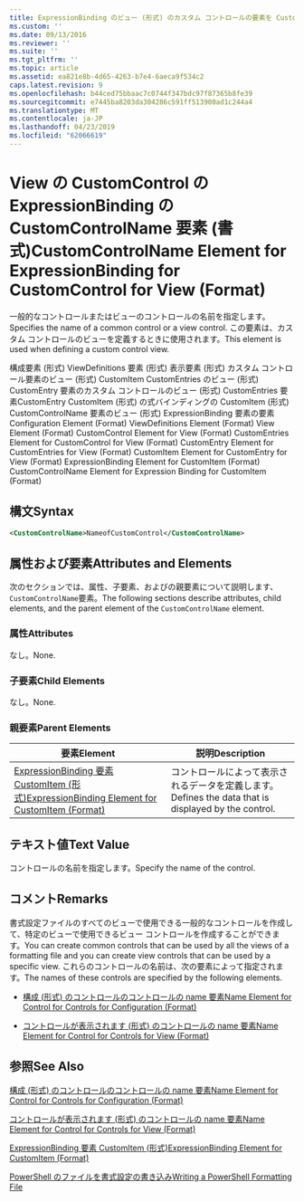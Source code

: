 ```yaml
---
title: ExpressionBinding のビュー (形式) のカスタム コントロールの要素を CustomControlName |Microsoft Docs
ms.custom: ''
ms.date: 09/13/2016
ms.reviewer: ''
ms.suite: ''
ms.tgt_pltfrm: ''
ms.topic: article
ms.assetid: ea821e8b-4d65-4263-b7e4-6aeca9f534c2
caps.latest.revision: 9
ms.openlocfilehash: b44ced75bbaac7c0744f347bdc97f87365b8fe39
ms.sourcegitcommit: e7445ba8203da304286c591ff513900ad1c244a4
ms.translationtype: MT
ms.contentlocale: ja-JP
ms.lasthandoff: 04/23/2019
ms.locfileid: "62066619"
---
```

# <a name="customcontrolname-element-for-expressionbinding-for-customcontrol-for-view-format"></a><span data-ttu-id="f3736-102">View の CustomControl の ExpressionBinding の CustomControlName 要素 (書式)</span><span class="sxs-lookup"><span data-stu-id="f3736-102">CustomControlName Element for ExpressionBinding for CustomControl for View (Format)</span></span>

<span data-ttu-id="f3736-103">一般的なコントロールまたはビューのコントロールの名前を指定します。</span><span class="sxs-lookup"><span data-stu-id="f3736-103">Specifies the name of a common control or a view control.</span></span> <span data-ttu-id="f3736-104">この要素は、カスタム コントロールのビューを定義するときに使用されます。</span><span class="sxs-lookup"><span data-stu-id="f3736-104">This element is used when defining a custom control view.</span></span>

<span data-ttu-id="f3736-105">構成要素 (形式) ViewDefinitions 要素 (形式) 表示要素 (形式) カスタム コントロール要素のビュー (形式) CustomItem CustomEntries のビュー (形式) CustomEntry 要素のカスタム コントロールのビュー (形式) CustomEntries 要素CustomEntry CustomItem (形式) の式バインディングの CustomItem (形式) CustomControlName 要素のビュー (形式) ExpressionBinding 要素の要素</span><span class="sxs-lookup"><span data-stu-id="f3736-105">Configuration Element (Format) ViewDefinitions Element (Format) View Element (Format) CustomControl Element for View (Format) CustomEntries Element for CustomControl for View (Format) CustomEntry Element for CustomEntries for View (Format) CustomItem Element for CustomEntry for View (Format) ExpressionBinding Element for CustomItem (Format) CustomControlName Element for Expression Binding for CustomItem (Format)</span></span>

## <a name="syntax"></a><span data-ttu-id="f3736-106">構文</span><span class="sxs-lookup"><span data-stu-id="f3736-106">Syntax</span></span>

```xml
<CustomControlName>NameofCustomControl</CustomControlName>
```

## <a name="attributes-and-elements"></a><span data-ttu-id="f3736-107">属性および要素</span><span class="sxs-lookup"><span data-stu-id="f3736-107">Attributes and Elements</span></span>

<span data-ttu-id="f3736-108">次のセクションでは、属性、子要素、およびの親要素について説明します、`CustomControlName`要素。</span><span class="sxs-lookup"><span data-stu-id="f3736-108">The following sections describe attributes, child elements, and the parent element of the `CustomControlName` element.</span></span>

### <a name="attributes"></a><span data-ttu-id="f3736-109">属性</span><span class="sxs-lookup"><span data-stu-id="f3736-109">Attributes</span></span>

<span data-ttu-id="f3736-110">なし。</span><span class="sxs-lookup"><span data-stu-id="f3736-110">None.</span></span>

### <a name="child-elements"></a><span data-ttu-id="f3736-111">子要素</span><span class="sxs-lookup"><span data-stu-id="f3736-111">Child Elements</span></span>

<span data-ttu-id="f3736-112">なし。</span><span class="sxs-lookup"><span data-stu-id="f3736-112">None.</span></span>

### <a name="parent-elements"></a><span data-ttu-id="f3736-113">親要素</span><span class="sxs-lookup"><span data-stu-id="f3736-113">Parent Elements</span></span>

|<span data-ttu-id="f3736-114">要素</span><span class="sxs-lookup"><span data-stu-id="f3736-114">Element</span></span>|<span data-ttu-id="f3736-115">説明</span><span class="sxs-lookup"><span data-stu-id="f3736-115">Description</span></span>|
|-------------|-----------------|
|[<span data-ttu-id="f3736-116">ExpressionBinding 要素 CustomItem (形式)</span><span class="sxs-lookup"><span data-stu-id="f3736-116">ExpressionBinding Element for CustomItem (Format)</span></span>](./expressionbinding-element-for-customitem-for-controls-for-configuration-format.md)|<span data-ttu-id="f3736-117">コントロールによって表示されるデータを定義します。</span><span class="sxs-lookup"><span data-stu-id="f3736-117">Defines the data that is displayed by the control.</span></span>|

## <a name="text-value"></a><span data-ttu-id="f3736-118">テキスト値</span><span class="sxs-lookup"><span data-stu-id="f3736-118">Text Value</span></span>

<span data-ttu-id="f3736-119">コントロールの名前を指定します。</span><span class="sxs-lookup"><span data-stu-id="f3736-119">Specify the name of the control.</span></span>

## <a name="remarks"></a><span data-ttu-id="f3736-120">コメント</span><span class="sxs-lookup"><span data-stu-id="f3736-120">Remarks</span></span>

<span data-ttu-id="f3736-121">書式設定ファイルのすべてのビューで使用できる一般的なコントロールを作成して、特定のビューで使用できるビュー コントロールを作成することができます。</span><span class="sxs-lookup"><span data-stu-id="f3736-121">You can create common controls that can be used by all the views of a formatting file and you can create view controls that can be used by a specific view.</span></span> <span data-ttu-id="f3736-122">これらのコントロールの名前は、次の要素によって指定されます。</span><span class="sxs-lookup"><span data-stu-id="f3736-122">The names of these controls are specified by the following elements.</span></span>

- [<span data-ttu-id="f3736-123">構成 (形式) のコントロールのコントロールの name 要素</span><span class="sxs-lookup"><span data-stu-id="f3736-123">Name Element for Control for Controls for Configuration (Format)</span></span>](./name-element-for-control-for-controls-for-configuration-format.md)

- [<span data-ttu-id="f3736-124">コントロールが表示されます (形式) のコントロールの name 要素</span><span class="sxs-lookup"><span data-stu-id="f3736-124">Name Element for Control for Controls for View (Format)</span></span>](./name-element-for-control-for-controls-for-view-format.md)

## <a name="see-also"></a><span data-ttu-id="f3736-125">参照</span><span class="sxs-lookup"><span data-stu-id="f3736-125">See Also</span></span>

[<span data-ttu-id="f3736-126">構成 (形式) のコントロールのコントロールの name 要素</span><span class="sxs-lookup"><span data-stu-id="f3736-126">Name Element for Control for Controls for Configuration (Format)</span></span>](./name-element-for-control-for-controls-for-configuration-format.md)

[<span data-ttu-id="f3736-127">コントロールが表示されます (形式) のコントロールの name 要素</span><span class="sxs-lookup"><span data-stu-id="f3736-127">Name Element for Control for Controls for View (Format)</span></span>](./name-element-for-control-for-controls-for-view-format.md)

[<span data-ttu-id="f3736-128">ExpressionBinding 要素 CustomItem (形式)</span><span class="sxs-lookup"><span data-stu-id="f3736-128">ExpressionBinding Element for CustomItem (Format)</span></span>](./expressionbinding-element-for-customitem-for-controls-for-configuration-format.md)

[<span data-ttu-id="f3736-129">PowerShell のファイルを書式設定の書き込み</span><span class="sxs-lookup"><span data-stu-id="f3736-129">Writing a PowerShell Formatting File</span></span>](./writing-a-powershell-formatting-file.md)
